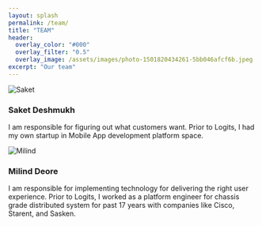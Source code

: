 ```yaml
---
layout: splash
permalink: /team/
title: "TEAM"
header:
  overlay_color: "#000"
  overlay_filter: "0.5"
  overlay_image: /assets/images/photo-1501820434261-5bb046afcf6b.jpeg
excerpt: "Our team"
---
```


![Saket](/assets/images/saket.jpeg)
### Saket Deshmukh
I am responsible for figuring out what customers want. Prior to Logits, I had my own startup in Mobile App development platform space.

![Milind](/assets/images/milind.jpg)
### Milind Deore
I am responsible for implementing technology for delivering the right user experience. Prior to Logits, I worked as a platform engineer for chassis grade distributed system for past 17 years with companies like Cisco, Starent, and Sasken.
